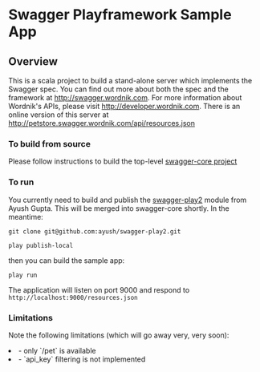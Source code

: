 # Swagger Playframework Sample App

## Overview
This is a scala project to build a stand-alone server which implements the Swagger spec.  You can find out 
more about both the spec and the framework at http://swagger.wordnik.com.  For more information 
about Wordnik's APIs, please visit http://developer.wordnik.com.  There is an online version of this
server at http://petstore.swagger.wordnik.com/api/resources.json

### To build from source
Please follow instructions to build the top-level [swagger-core project](https://github.com/wordnik/swagger-core)


### To run
You currently need to build and publish the [swagger-play2](https://github.com/ayush/swagger-play2) module from Ayush Gupta.
This will be merged into swagger-core shortly.  In the meantime:

````
git clone git@github.com:ayush/swagger-play2.git

play publish-local
````

then you can build the sample app:

````
play run
````

The application will listen on port 9000 and respond to `http://localhost:9000/resources.json`

### Limitations
Note the following limitations (which will go away very, very soon):

<li>- only `/pet` is available</li>

<li>- `api_key` filtering is not implemented</li>
